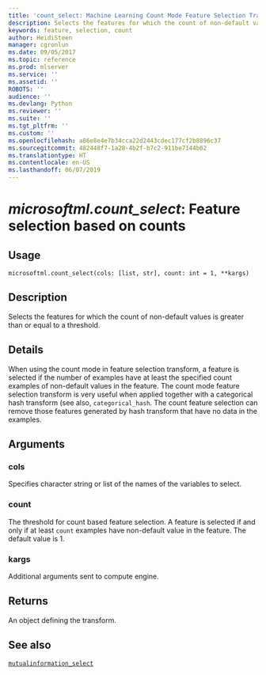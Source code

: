 ```yaml
---
title: 'count_select: Machine Learning Count Mode Feature Selection Transform'
description: Selects the features for which the count of non-default values is greater than or equal to a threshold.
keywords: feature, selection, count
author: HeidiSteen
manager: cgronlun
ms.date: 09/05/2017
ms.topic: reference
ms.prod: mlserver
ms.service: ''
ms.assetid: ''
ROBOTS: ''
audience: ''
ms.devlang: Python
ms.reviewer: ''
ms.suite: ''
ms.tgt_pltfrm: ''
ms.custom: ''
ms.openlocfilehash: a86e8e4e7b34cca22d2443cdec177cf2b8896c37
ms.sourcegitcommit: 482448f7-1a28-4b2f-b7c2-911be7144b02
ms.translationtype: HT
ms.contentlocale: en-US
ms.lasthandoff: 06/07/2019
---
```

# <a name="microsoftmlcountselect-feature-selection-based-on-counts"></a>*microsoftml.count_select*: Feature selection based on counts





## <a name="usage"></a>Usage



```
microsoftml.count_select(cols: [list, str], count: int = 1, **kargs)
```





## <a name="description"></a>Description

Selects the features for which the count of non-default values is greater than or equal to a threshold.


## <a name="details"></a>Details

When using the count mode in feature selection transform, a feature is selected if the number of examples have at least the specified count examples of non-default values in the feature. The count mode feature selection transform is very useful when applied together with a categorical hash transform (see also, `categorical_hash`. The count feature selection can remove those features generated by hash transform that have no data in the examples.


## <a name="arguments"></a>Arguments


### <a name="cols"></a>cols

Specifies character string or list of the names of the variables to select.


### <a name="count"></a>count

The threshold for count based feature selection. A feature is selected if and only if at least `count` examples have non-default value in the feature. The default value is 1.


### <a name="kargs"></a>kargs

Additional arguments sent to compute engine.


## <a name="returns"></a>Returns

An object defining the transform.


## <a name="see-also"></a>See also

[`mutualinformation_select`](mutualinformation-select.md)
